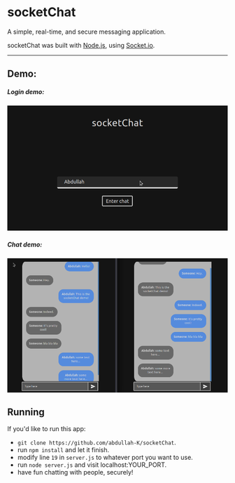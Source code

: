 # socketChat
A simple, real-time, and secure messaging application.

socketChat was built with [Node.js](https://nodejs.org/en/), using [Socket.io](https://socket.io).

___
## Demo:
##### Login demo:
![login screen demo](demo_login.png)

##### Chat demo:
![chat screen demo](demo_chat.png)

## Running
If you'd like to run this app:
- `git clone https://github.com/abdullah-K/socketChat`.
- run `npm install` and let it finish.
- modify line `19` in `server.js` to whatever port you want to use.
- run `node server.js` and visit localhost:YOUR_PORT.
- have fun chatting with people, securely!
